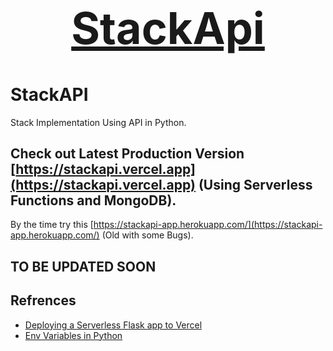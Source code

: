 [<center><h1 style="color:green;font-size: 500%;">StackApi</h1></center>](https://stackapi.projects.harshsinghvi.com/)

# StackAPI

Stack Implementation Using API in Python.

## Check out Latest Production Version [https://stackapi.vercel.app](https://stackapi.vercel.app) (Using Serverless Functions and MongoDB).

By the time try this [https://stackapi-app.herokuapp.com/](https://stackapi-app.herokuapp.com/) (Old with some Bugs).

## TO BE UPDATED SOON

## Refrences

- [Deploying a Serverless Flask app to Vercel](https://dev.to/andrewbaisden/how-to-deploy-a-python-flask-app-to-vercel-2o5k)
- [Env Variables in Python](https://www.askpython.com/python/environment-variables-in-python)
